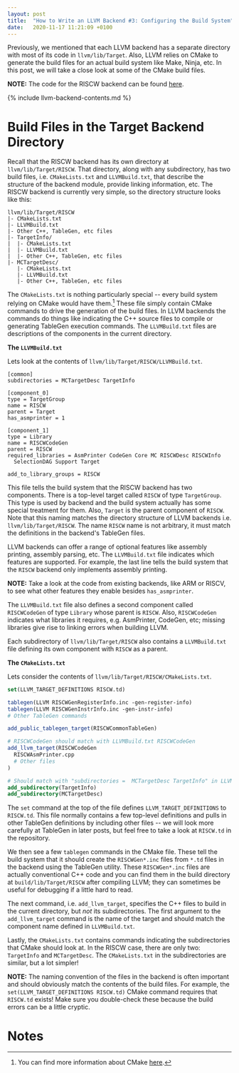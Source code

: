 ```yaml
---
layout: post
title:  "How to Write an LLVM Backend #3: Configuring the Build System"
date:   2020-11-17 11:21:09 +0100
---
```


Previously, we mentioned that each LLVM backend has a separate directory with
most of its code in `llvm/lib/Target`.  Also, LLVM relies on CMake to generate
the build files for an actual build system like Make, Ninja, etc. In this post,
we will take a close look at some of the CMake build files.

**NOTE:** The code for the RISCW backend can be found
[here](https://github.com/andresag01/llvm-project/commit/274cfea0f9662f0ed49f6132b0424323d0b11750).

{% include llvm-backend-contents.md %}

# Build Files in the Target Backend Directory

Recall that the RISCW backend has its own directory at `llvm/lib/Target/RISCW`.
That directory, along with any subdirectory, has two build files, i.e.
`CMakeLists.txt` and  `LLVMBuild.txt`, that describe the structure of the
backend module, provide linking information, etc. The RISCW backend is
currently very simple, so the directory structure looks like this:

```
llvm/lib/Target/RISCW
|- CMakeLists.txt
|- LLVMBuild.txt
|- Other C++, TableGen, etc files
|- TargetInfo/
|  |- CMakeLists.txt
|  |- LLVMBuild.txt
|  |- Other C++, TableGen, etc files
|- MCTargetDesc/
   |- CMakeLists.txt
   |- LLVMBuild.txt
   |- Other C++, TableGen, etc files
```

The `CMakeLists.txt` is nothing particularly special -- every build system
relying on CMake would have them.[^1] These file simply contain CMake commands
to drive the generation of the build files. In LLVM backends the commands do
things like indicating the C++ source files to compile or generating TableGen
execution commands. The `LLVMBuild.txt` files are descriptions of the
components in the current directory.

**The `LLVMBuild.txt`**

Lets look at the contents of `llvm/lib/Target/RISCW/LLVMBuild.txt`.

```
[common]
subdirectories = MCTargetDesc TargetInfo

[component_0]
type = TargetGroup
name = RISCW
parent = Target
has_asmprinter = 1

[component_1]
type = Library
name = RISCWCodeGen
parent = RISCW
required_libraries = AsmPrinter CodeGen Core MC RISCWDesc RISCWInfo
  SelectionDAG Support Target

add_to_library_groups = RISCW
```

This file tells the build system that the RISCW backend has two components.
There is a top-level target called `RISCW` of type `TargetGroup`. This type
is used by backend and the build system actually has some special treatment for
them. Also, `Target` is the parent component of `RISCW`. Note that this naming
matches the directory structure of LLVM backends i.e. `llvm/lib/Target/RISCW`.
The name `RISCW` name is not arbitrary, it must match the definitions in
the backend's TableGen files.

LLVM backends can offer a range of optional features like assembly printing,
assembly parsing, etc. The `LLVMBuild.txt` file indicates which features are
supported. For example, the last line tells the build system that the `RISCW`
backend only implements assembly printing.

**NOTE:** Take a look at the code from existing backends, like ARM or RISCV, to
see what other features they enable besides `has_asmprinter`.

The `LLVMBuild.txt` file also defines a second component called `RISCWCodeGen`
of type `Library` whose parent is `RISCW`. Also, `RISCWCodeGen` indicates
what libraries it requires, e.g. AsmPrinter, CodeGen, etc; missing libraries
give rise to linking errors when building LLVM.

Each subdirectory of `llvm/lib/Target/RISCW` also contains a `LLVMBuild.txt`
file defining its own component with `RISCW` as a parent.

**The `CMakeLists.txt`**

Lets consider the contents of `llvm/lib/Target/RISCW/CMakeLists.txt`.

```cmake
set(LLVM_TARGET_DEFINITIONS RISCW.td)

tablegen(LLVM RISCWGenRegisterInfo.inc -gen-register-info)
tablegen(LLVM RISCWGenInstrInfo.inc -gen-instr-info)
# Other TableGen commands

add_public_tablegen_target(RISCWCommonTableGen)

# RISCWCodeGen should match with LLVMBuild.txt RISCWCodeGen
add_llvm_target(RISCWCodeGen
  RISCWAsmPrinter.cpp
  # Other files
)

# Should match with "subdirectories =  MCTargetDesc TargetInfo" in LLVMBuild.txt
add_subdirectory(TargetInfo)
add_subdirectory(MCTargetDesc)
```

The `set` command at the top of the file defines `LLVM_TARGET_DEFINITIONS` to
`RISCW.td`. This file normally contains a few top-level definitions and pulls
in other TableGen definitions by including other files -- we will look more
carefully at TableGen in later posts, but feel free to take a look at
`RISCW.td` in the repository.

We then see a few `tablegen` commands in the CMake file. These tell the build
system that it should create the `RISCWGen*.inc` files from `*.td` files in
the backend using the TableGen utility. These `RISCWGen*.inc` files are actually
conventional C++ code and you can find them in the build directory at
`build/lib/Target/RISCW` after compiling LLVM; they can sometimes be useful for
debugging if a little hard to read.

The next command, i.e. `add_llvm_target`, specifies the C++ files to build in
the current directory, but *not* its subdirectories. The first argument to the
`add_llvm_target` command is the name of the target and should match the
component name defined in `LLVMBuild.txt`.

Lastly, the `CMakeLists.txt` contains commands indicating the subdirectories
that CMake should look at. In the RISCW case, there are only two: `TargetInfo`
and `MCTargetDesc`. The `CMakeLists.txt` in the subdirectories are similar, but
a lot simpler!

**NOTE:** The naming convention of the files in the backend is often important
and should obviously match the contents of the build files. For example, the
`set(LLVM_TARGET_DEFINITIONS RISCW.td)` CMake command requires that `RISCW.td`
exists! Make sure you double-check these because the build errors can be a
little cryptic.

# Notes

[^1]: You can find more information about CMake [here](https://cmake.org/overview/).

